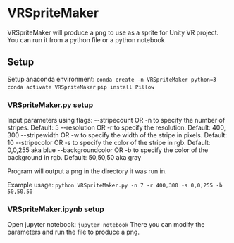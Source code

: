 # VRSpriteMaker

VRSpriteMaker will produce a png to use as a sprite for Unity VR project.
You can run it from a python file or a python notebook

## Setup

Setup anaconda environment:
```conda create -n VRSpriteMaker python=3```
```conda activate VRSpriteMaker```
```pip install Pillow```

### VRSpriteMaker.py setup
Input parameters using flags:
--stripecount OR -n to specify the number of stripes. Default: 5
--resolution OR -r to specify the resolution. Default: 400, 300
--stripewidth OR -w to specify the width of the stripe in pixels. Default: 10
--stripecolor OR -s to specify the color of the stripe in rgb. Default: 0,0,255 aka blue
--backgroundcolor OR -b to specify the color of the background in rgb. Default: 50,50,50 aka gray

Program will output a png in the directory it was run in.

Example usage:
```python VRSpriteMaker.py -n 7 -r 400,300 -s 0,0,255 -b 50,50,50```

### VRSpriteMaker.ipynb setup
Open jupyter notebook:
```jupyter notebook```
There you can modify the parameters and run the file to produce a png.
